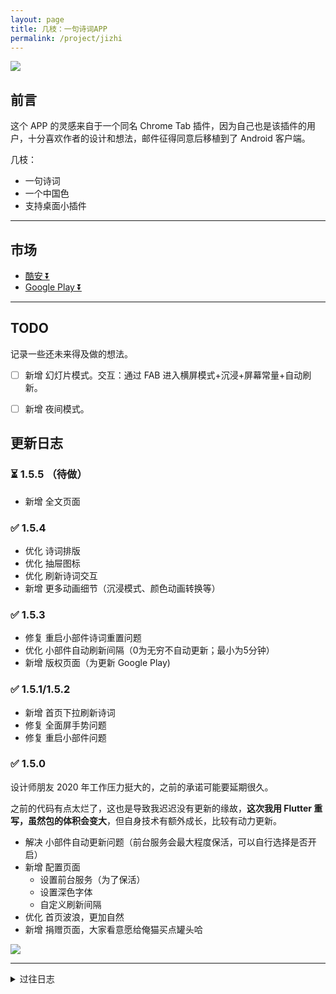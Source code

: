 ```yaml
---
layout: page
title: 几枝：一句诗词APP
permalink: /project/jizhi
---
```


![](https://cdn.jsdelivr.net/gh/xcc3641/xcc3641.github.io@master/assets/images/jizhi.jpg)


## 前言

这个 APP 的灵感来自于一个同名 Chrome Tab 插件，因为自己也是该插件的用户，十分喜欢作者的设计和想法，邮件征得同意后移植到了 Android 客户端。

几枝：

- 一句诗词
- 一个中国色
- 支持桌面小插件

---

## 市场

- [酷安 ⏬](https://www.coolapk.com/apk/248825)
- [Google Play ⏬](https://play.google.com/store/apps/details?id=com.hugo.jizhi)

---

## TODO

记录一些还未来得及做的想法。

- [ ] 新增 幻灯片模式。交互：通过 FAB  进入横屏模式+沉浸+屏幕常量+自动刷新。
- [ ] 新增 夜间模式。


## 更新日志

### ⏳ 1.5.5 （待做）

- 新增 全文页面

### ✅ 1.5.4

- 优化 诗词排版
- 优化 抽屉图标
- 优化 刷新诗词交互
- 新增 更多动画细节（沉浸模式、颜色动画转换等）

### ✅ 1.5.3

- 修复 重启小部件诗词重置问题
- 优化 小部件自动刷新间隔（0为无穷不自动更新；最小为5分钟）
- 新增 版权页面（为更新 Google Play)

### ✅  1.5.1/1.5.2

- 新增 首页下拉刷新诗词
- 修复 全面屏手势问题
- 修复 重启小部件问题

### ✅  1.5.0

设计师朋友 2020 年工作压力挺大的，之前的承诺可能要延期很久。

之前的代码有点太烂了，这也是导致我迟迟没有更新的缘故，**这次我用 Flutter 重写，虽然包的体积会变大**，但自身技术有额外成长，比较有动力更新。

- 解决 小部件自动更新问题（前台服务会最大程度保活，可以自行选择是否开启）
- 新增 配置页面
    - 设置前台服务（为了保活）
    - 设置深色字体
    - 自定义刷新间隔
- 优化 首页波浪，更加自然
- 新增 捐赠页面，大家看意愿给俺猫买点罐头哈

![](https://cdn.jsdelivr.net/gh/xcc3641/xcc3641.github.io@master/assets/images/image_cat.png)

---

<details>
  <summary>过往日志</summary>

    <h3> ✅ 1.4.0</h3>
    <ul>
      <li>修复 自动刷新问题（保活后台的情况下，每一个小时更新一次）</li>
      <li>更新：从小部件进入 APP 不会自动刷新</li>
    </ul>  

    <h3> ✅ 1.3.0</h3>
    <ul>
      <li>新增 详情页</li>
      <li>修复 点击刷新卡顿</li>
    </ul>

    <h3> ✅ 1.2.0</h3>
    <ul>
      <li>新增 诗词的完整查看</li>
      <li>修复 点击刷新卡顿</li>
      <li>修复 崩溃问题</li>
    </ul>    

</details>
